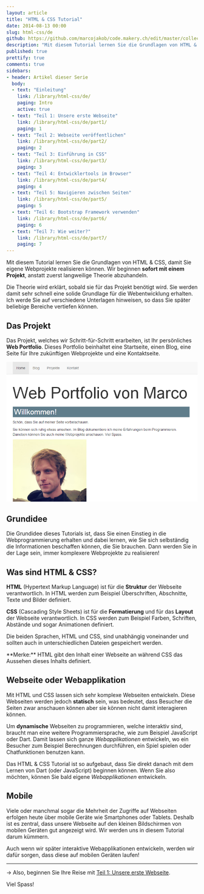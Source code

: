 ```yaml
---
layout: article
title: "HTML & CSS Tutorial"
date: 2014-08-13 00:00
slug: html-css/de
github: https://github.com/marcojakob/code.makery.ch/edit/master/collections/library/html-css-de.md
description: "Mit diesem Tutorial lernen Sie die Grundlagen von HTML & CSS, damit Sie eigene Webprojekte realisieren können. Wir beginnen sofort mit einer eigenen Webseite für Ihr Portfolio."
published: true
prettify: true
comments: true
sidebars:
- header: Artikel dieser Serie
  body:
  - text: "Einleitung"
    link: /library/html-css/de/
    paging: Intro
    active: true
  - text: "Teil 1: Unsere erste Webseite"
    link: /library/html-css/de/part1/
    paging: 1
  - text: "Teil 2: Webseite veröffentlichen"
    link: /library/html-css/de/part2/
    paging: 2
  - text: "Teil 3: Einführung in CSS"
    link: /library/html-css/de/part3/
    paging: 3
  - text: "Teil 4: Entwicklertools im Browser"
    link: /library/html-css/de/part4/
    paging: 4
  - text: "Teil 5: Navigieren zwischen Seiten"
    link: /library/html-css/de/part5/
    paging: 5
  - text: "Teil 6: Bootstrap Framework verwenden"
    link: /library/html-css/de/part6/
    paging: 6
  - text: "Teil 7: Wie weiter?"
    link: /library/html-css/de/part7/
    paging: 7
---
```


Mit diesem Tutorial lernen Sie die Grundlagen von HTML & CSS, damit Sie eigene Webprojekte realisieren können. Wir beginnen **sofort mit einem Projekt**, anstatt zuerst langweilige Theorie abzuhandeln.

Die Theorie wird erklärt, sobald sie für das Projekt benötigt wird. Sie werden damit sehr schnell eine solide Grundlage für die Webentwicklung erhalten. Ich werde Sie auf verschiedene Unterlagen hinweisen, so dass Sie später beliebige Bereiche vertiefen können.


## Das Projekt

Das Projekt, welches wir Schritt-für-Schritt erarbeiten, ist Ihr persönliches **Web Portfolio**. Dieses Portfolio beinhaltet eine Startseite, einen Blog, eine Seite für Ihre zukünftigen Webprojekte und eine Kontaktseite.

<img src="/assets/library/html-css/portfolio.png" alt="Portfolio" class="img-thumbnail">


## Grundidee

Die Grundidee dieses Tutorials ist, dass Sie einen Einstieg in die Webprogrammierung erhalten und dabei lernen, wie Sie sich selbständig die Informationen beschaffen können, die Sie brauchen. Dann werden Sie in der Lage sein, immer komplexere Webprojekte zu realisieren!


## Was sind HTML & CSS?

**HTML** (Hypertext Markup Language) ist für die **Struktur** der Webseite verantwortlich. In HTML werden zum Beispiel Überschriften, Abschnitte, Texte und Bilder definiert.

**CSS** (Cascading Style Sheets) ist für die **Formatierung** und für das **Layout** der Webseite verantwortlich. In CSS werden zum Beispiel Farben, Schriften, Abstände und sogar Animationen definiert. 

Die beiden Sprachen, HTML und CSS, sind unabhängig voneinander und sollten auch in unterschiedlichen Dateien gespeichert werden.

<div class="alert alert-info">
**Merke:** HTML gibt den Inhalt einer Webseite an während CSS das Aussehen dieses Inhalts definiert.
</div>


## Webseite oder Webapplikation

Mit HTML und CSS lassen sich sehr komplexe Webseiten entwickeln. Diese Webseiten werden jedoch **statisch** sein, was bedeutet, dass Besucher die Seiten zwar anschauen können aber sie können nicht damit interagieren können. 

Um **dynamische** Webseiten zu programmieren, welche interaktiv sind, braucht man eine weitere Programmiersprache, wie zum Beispiel JavaScript oder Dart. Damit lassen sich ganze *Webapplikationen* entwickeln, wo ein Besucher zum Beispiel Berechnungen durchführen, ein Spiel spielen oder Chatfunktionen benutzen kann. 

Das HTML & CSS Tutorial ist so aufgebaut, dass Sie direkt danach mit dem Lernen von Dart (oder JavaScript) beginnen können. Wenn Sie also möchten, können Sie bald eigene *Webapplikationen* entwickeln.


## Mobile

Viele oder manchmal sogar die Mehrheit der Zugriffe auf Webseiten erfolgen heute über mobile Geräte wie Smartphones oder Tablets. Deshalb ist es zentral, dass unsere Webseite auf den kleinen Bildschirmen von mobilen Geräten gut angezeigt wird. Wir werden uns in diesem Tutorial darum kümmern.

Auch wenn wir später interaktive Webapplikationen entwickeln, werden wir dafür sorgen, dass diese auf mobilen Geräten laufen!


***

&rarr; Also, beginnen Sie Ihre Reise mit [Teil 1: Unsere erste Webseite](/library/html-css/de/part1/).

Viel Spass!



